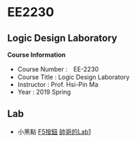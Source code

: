 # EE2230 
Logic Design Laboratory
---
**Course Information**
- Course Number :　EE-2230 
- Course Title : Logic Design Laboratory
- Instructor : Prof. Hsi-Pin Ma
- Year : 2019 Spring
## Lab

* 小黑點
[F5按鈕](https://github.com/ckckck1373/Verilog/blob/master/README.md)
[帥哥的Lab1](https://github.com/AQZ0216/EE-2230/tree/master/lab1)
